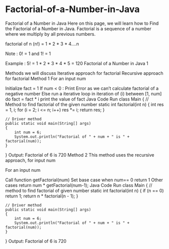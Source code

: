 # Factorial-of-a-Number-in-Java

Factorial of a Number in Java
Here on this page, we will learn how to Find the Factorial of a Number in Java. Factorial is a sequence of a number where we multiply by all previous numbers.

factorial of n (n!) = 1 * 2 * 3 * 4....n


Note : 0! = 1 and 1! = 1

Example : 
5! = 1 * 2 * 3 * 4 * 5 = 120
Factorial of a Number in Java 1

Methods we will discuss
Iterative approach for factorial
Recursive approach for factorial
Method 1
For an input num

Initialize fact = 1
If num < 0 : Print Error as we can’t calculate factorial of a negative number
Else run a iterative loop in iteration of (i) between [1, num]
do fact = fact * i
print the value of fact
Java Code
Run
class Main
{
    // Method to find factorial of the given number
    static int factorial(int n)
    {
        int res = 1, i;
        for (i = 2; i <= n; i++)
            res *= i;
        return res;
    }
    
    // Driver method
    public static void main(String[] args)
    {
        int num = 6;
        System.out.println("Factorial of " + num + " is " + factorial(num));
    }
}
Output:
Factorial of 6 is 720
Method 2
This method uses the recursive approach, for input num

For an input num

Call function getFactorial(num)
Set base case when num== 0 return 1
Other cases return num * getFactorial(num-1);
Java Code
Run
class Main
{
	// method to find factorial of given number
	static int factorial(int n)
	{
		if (n == 0)
			return 1;
		return n * factorial(n - 1);
	}
	
	// Driver method
	public static void main(String[] args)
	{
		int num = 6;
		System.out.println("Factorial of " + num + " is " + factorial(num));
	}
}
Output:
Factorial of 6 is 720
